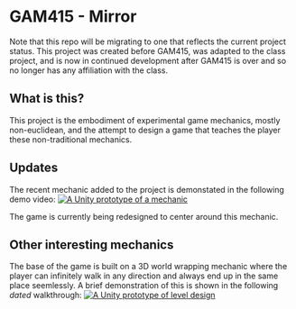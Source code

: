 # GAM415 - Mirror
Note that this repo will be migrating to one that reflects the current project status. This project was created before GAM415, was adapted to the class project, and is now in continued development after GAM415 is over and so no longer has any affiliation with the class.

## What is this?
This project is the embodiment of experimental game mechanics, mostly non-euclidean, and the attempt to design a game that teaches the player these non-traditional mechanics.

## Updates
The recent mechanic added to the project is demonstated in the following demo video:
[![A Unity prototype of a mechanic](https://img.youtube.com/vi/kB-inekeAoQ/0.jpg)](https://www.youtube.com/watch?v=kB-inekeAoQ)

The game is currently being redesigned to center around this mechanic.

## Other interesting mechanics
The base of the game is built on a 3D world wrapping mechanic where the player can infinitely walk in any direction and always end up in the same place seemlessly. A brief demonstration of this is shown in the following *dated* walkthrough:
[![A Unity prototype of level design](https://img.youtube.com/vi/fmQHXP3qq_c/0.jpg)](https://www.youtube.com/watch?v=fmQHXP3qq_c)
